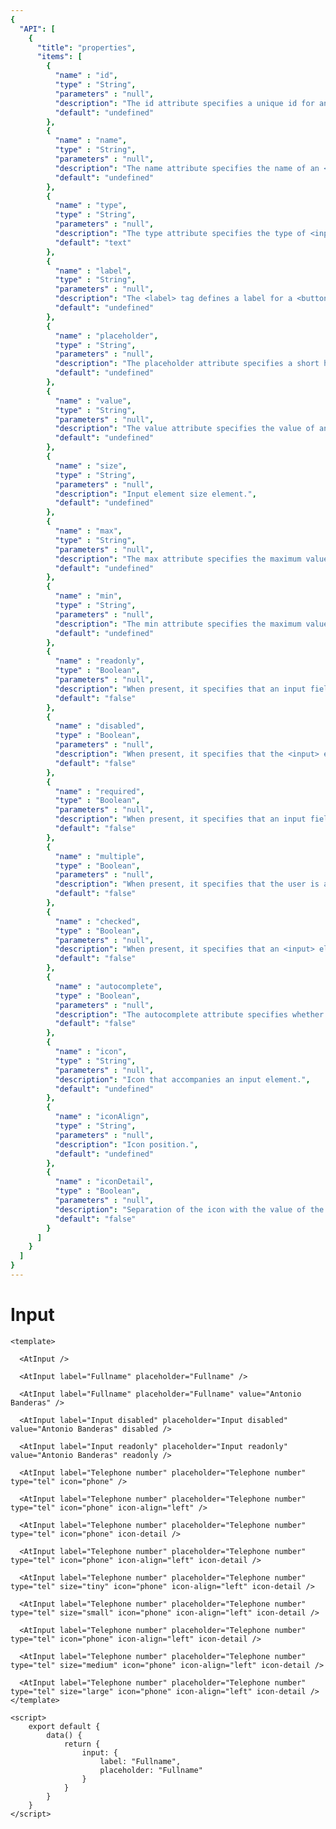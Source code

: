 ```yaml
---
{
  "API": [
    {
      "title": "properties",
      "items": [
        {
          "name" : "id",
          "type" : "String",
          "parameters" : "null",
          "description": "The id attribute specifies a unique id for an HTML element.",
          "default": "undefined"
        },
        {
          "name" : "name",
          "type" : "String",
          "parameters" : "null",
          "description": "The name attribute specifies the name of an <input> element. The name attribute is used to reference elements in a JavaScript, or to reference form data after a form is submitted. Note: Only form elements with a name attribute will have their values passed when submitting a form.",
          "default": "undefined"
        },    
        {
          "name" : "type",
          "type" : "String",
          "parameters" : "null",
          "description": "The type attribute specifies the type of <input> element to display.",
          "default": "text"
        },     
        {
          "name" : "label",
          "type" : "String",
          "parameters" : "null",
          "description": "The <label> tag defines a label for a <button>, <input>, <meter>, <output>, <progress>, <select>, or <textarea> element. The <label> element does not render as anything special for the user. However, it provides a usability improvement for mouse users, because if the user clicks on the text within the <label> element, it toggles the control. The for attribute of the <label> tag should be equal to the id attribute of the related element to bind them together.",
          "default": "undefined"
        },               
        {
          "name" : "placeholder",
          "type" : "String",
          "parameters" : "null",
          "description": "The placeholder attribute specifies a short hint that describes the expected value of an input field (e.g. a sample value or a short description of the expected format). The short hint is displayed in the input field before the user enters a value.",
          "default": "undefined"
        },            
        {
          "name" : "value",
          "type" : "String",
          "parameters" : "null",
          "description": "The value attribute specifies the value of an <input> element.",
          "default": "undefined"
        },            
        {
          "name" : "size",
          "type" : "String",
          "parameters" : "null",
          "description": "Input element size element.",
          "default": "undefined"
        },            
        {
          "name" : "max",
          "type" : "String",
          "parameters" : "null",
          "description": "The max attribute specifies the maximum value for an <input> element.",
          "default": "undefined"
        },            
        {
          "name" : "min",
          "type" : "String",
          "parameters" : "null",
          "description": "The min attribute specifies the maximum value for an <input> element.",
          "default": "undefined"
        },            
        {
          "name" : "readonly",
          "type" : "Boolean",
          "parameters" : "null",
          "description": "When present, it specifies that an input field is read-only.",
          "default": "false"
        },            
        {
          "name" : "disabled",
          "type" : "Boolean",
          "parameters" : "null",
          "description": "When present, it specifies that the <input> element should be disabled.",
          "default": "false"
        },            
        {
          "name" : "required",
          "type" : "Boolean",
          "parameters" : "null",
          "description": "When present, it specifies that an input field must be filled out before submitting the form.",
          "default": "false"
        },            
        {
          "name" : "multiple",
          "type" : "Boolean",
          "parameters" : "null",
          "description": "When present, it specifies that the user is allowed to enter more than one value in the <input> element. Note: The multiple attribute works with the following input types: email, and file.",
          "default": "false"
        },            
        {
          "name" : "checked",
          "type" : "Boolean",
          "parameters" : "null",
          "description": "When present, it specifies that an <input> element should be pre-selected (checked) when the page loads. The checked attribute can be used with <input type='checkbox'> and <input type='radio'>. The checked attribute can also be set after the page load, with a JavaScript.",
          "default": "false"
        },            
        {
          "name" : "autocomplete",
          "type" : "Boolean",
          "parameters" : "null",
          "description": "The autocomplete attribute specifies whether or not an input field should have autocomplete enabled. Autocomplete allows the browser to predict the value. When a user starts to type in a field, the browser should display options to fill in the field, based on earlier typed values. The autocomplete attribute works with the following <input> types: text, search, url, tel, email, password, datepickers, range, and color.",
          "default": "false"
        },
        {
          "name" : "icon",
          "type" : "String",
          "parameters" : "null",
          "description": "Icon that accompanies an input element.",
          "default": "undefined"
        },               
        {
          "name" : "iconAlign",
          "type" : "String",
          "parameters" : "null",
          "description": "Icon position.",
          "default": "undefined"
        },               
        {
          "name" : "iconDetail",
          "type" : "Boolean",
          "parameters" : "null",
          "description": "Separation of the icon with the value of the input element.",
          "default": "false"
        }
      ] 
    }
  ]
}
---
```


# Input

<Preview>
  <template slot="demo">
    <AtInput />
    <AtInput label="Fullname" placeholder="Fullname" />
    <AtInput label="Fullname" placeholder="Fullname" value="Antonio Banderas" />
    <AtInput label="Input disabled" placeholder="Input disabled" value="Antonio Banderas" disabled />
    <AtInput label="Input readonly" placeholder="Input readonly" value="Antonio Banderas" readonly />
    <AtInput label="Telephone number" placeholder="Telephone number" type="tel" icon="phone" />
    <AtInput label="Telephone number" placeholder="Telephone number" type="tel" icon="phone" icon-align="left" />
    <AtInput label="Telephone number" placeholder="Telephone number" type="tel" icon="phone" icon-detail />
    <AtInput label="Telephone number" placeholder="Telephone number" type="tel" icon="phone" icon-align="left" icon-detail />
    <AtInput label="Telephone number" placeholder="Telephone number" type="tel" size="tiny" icon="phone" icon-align="left" icon-detail />
    <AtInput label="Telephone number" placeholder="Telephone number" type="tel" size="small" icon="phone" icon-align="left" icon-detail />
    <AtInput label="Telephone number" placeholder="Telephone number" type="tel" icon="phone" icon-align="left" icon-detail />
    <AtInput label="Telephone number" placeholder="Telephone number" type="tel" size="medium" icon="phone" icon-align="left" icon-detail />
    <AtInput label="Telephone number" placeholder="Telephone number" type="tel" size="large" icon="phone" icon-align="left" icon-detail />
  </template>
  
  ```vue
  <template>
    
    <AtInput />

    <AtInput label="Fullname" placeholder="Fullname" />

    <AtInput label="Fullname" placeholder="Fullname" value="Antonio Banderas" />

    <AtInput label="Input disabled" placeholder="Input disabled" value="Antonio Banderas" disabled />

    <AtInput label="Input readonly" placeholder="Input readonly" value="Antonio Banderas" readonly />

    <AtInput label="Telephone number" placeholder="Telephone number" type="tel" icon="phone" />

    <AtInput label="Telephone number" placeholder="Telephone number" type="tel" icon="phone" icon-align="left" />
  
    <AtInput label="Telephone number" placeholder="Telephone number" type="tel" icon="phone" icon-detail />
 
    <AtInput label="Telephone number" placeholder="Telephone number" type="tel" icon="phone" icon-align="left" icon-detail />

    <AtInput label="Telephone number" placeholder="Telephone number" type="tel" size="tiny" icon="phone" icon-align="left" icon-detail />
    
    <AtInput label="Telephone number" placeholder="Telephone number" type="tel" size="small" icon="phone" icon-align="left" icon-detail />
    
    <AtInput label="Telephone number" placeholder="Telephone number" type="tel" icon="phone" icon-align="left" icon-detail />
    
    <AtInput label="Telephone number" placeholder="Telephone number" type="tel" size="medium" icon="phone" icon-align="left" icon-detail />
    
    <AtInput label="Telephone number" placeholder="Telephone number" type="tel" size="large" icon="phone" icon-align="left" icon-detail />
  </template>
  
  <script>
      export default {
          data() {
              return {
                  input: {
                      label: "Fullname",
                      placeholder: "Fullname"
                  }
              }
          }
      }
  </script>
  ```
</Preview>


